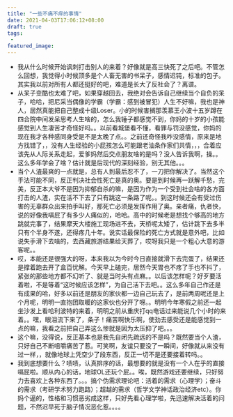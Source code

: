 ```yaml
---
title: "一些不痛不痒的事情"
date: 2021-04-03T17:06:12+08:00
draft: true
tags:
 - 
featured_image:
---
```

- 我从什么时候开始讽刺打击别人的来着？好像就是高三快死了之后吧。不管怎么回想，我觉得小时候顶多是个人畜无害的书呆子，感情迟钝，标准的包子。其实我以前对所有人都还挺好的吧，难道是长大了反社会了？离谱。
- 从呆子变酷也太难了吧，如果穿越回去，我绝对会告诉自己继续当个自负的呆子，哈哈，把尼采当偶像的学霸（学霸：感到被冒犯）人生不好嘛，我也是神人，居然真能把自己整成十级Loser。小的时候害搁那羡慕王小波十五岁蹲在四合院中间发呆思考人生啥的，怎么我锤子都感觉不到，你妈的十岁的小孩能感觉到人生凄苦才奇怪好吗。。以前看城堡看不懂，看罪与罚没感觉，你妈的现在我才各种感同身受是不是太晚了点。。之前还奇怪我咋没感情，原来是地方找错了，，没有人生经验的小屁孩怎么可能跟老油条作家们共情，，，合着应该先从人际关系走起，爱爹妈然后交点朋友啥的是吗？没人告诉我啊，操。。这么多年学会了啥？估计就是后现代的深刻经验，别无其他。。。
- 当个人渣最爽的一点就是，总有人到最后忍不了，一刀把你解决了。当然这个手法可能不同，反正判决社会性死亡是真的奥。要是到时候再一跃解千愁，完美，反正本大爷不是因为抑郁自杀的嘛，是因为作为一个受到社会啥的各方面打击的人渣，实在活不下去了只有跳这一条路了呢。。到这时候还会有受过伤害的无辜群众出来拍手叫好，那死亡必须是发挥作用了奥。亲者痛，仇者快，说的好像我嗝屁了有多少人痛似的，哈哈。高中的时候老是想找个够高的地方跳就完事了，结果摩天大楼施工现场进不去，天桥呢太矮了，估计跳下去多半只有个半身不遂，还得疼几十年。说实话最保险的死亡方式就是意外吧，比如说失手滑下去啥的，去西藏旅游结果给天葬了，哎呀我只是一个粗心大意的游客呢。。
- 哎，本能还是很强大的呀，本来我以为今时今日直接就滑下去完蛋了，结果还是撑着跑去开了盒百忧解。今天早上磕完，居然今天胃也不疼了手也不抖了，紧张的那些地方都不幻听了、就是当时头有点麻。。以后该怎样呢？好歹要活着啦，不是等着“这时候应该怎样”，为自己活下去吧。。这么多年自己作还是有成果的哈，好多以前还是朋友的家伙都一边自己玩去了，是前两周呢还是上个月呢，明明一直抱团取暖的这家伙也分开了呀。。明明今年寒假之前还一起坐沙发上看哈利波特的来着，明明之前从重庆打qq电话过来能说几个小时的来着。。嘿，眼泪流下来了，条子！痛苦啊快乐啊，使劲去感受还是能感觉到一点的嘛，我看之前把自己弄这么惨就是因为太压抑了吧。。。
- 这个嘛，没得说，反正基本也是我先自闭先疏远的不是吗？既然要当个人渣，只好自己不断咀嚼痛苦了惹。可笑啊，友谊只要没了一瞬间，好像就从来没有过一样，，就像地球上凭空少了段东西，反正一切不是还要接着转吗。。
- 我到底想要什么？啧啧，认真排序的话，最想要的就是没有一个人在乎的直接嗝屁啦。顺从内心的话，地球OL还玩个屁。。唉，既然游戏还要继续，只好努力去喜欢上各种东西了。。。搞个伪需求理论吧：活着的需求（心理学）；奋斗的需求（考研学术努力跑路）；超越的需求（哲学文学神话政治经济etc）。你妈个逼的，性格和习惯恶劣成这样，只好先看心理学啦，先迅速解决活着的问题，不然迟早死于脑子情况恶化惹。。。。